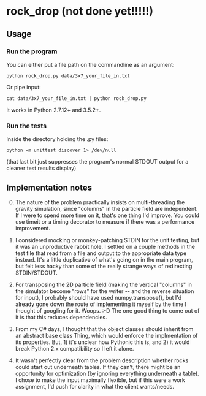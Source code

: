 # rock_drop (not done yet!!!!!)

## Usage

### Run the program

You can either put a file path on the commandline as an argument:

    python rock_drop.py data/3x7_your_file_in.txt 

Or pipe input:

    cat data/3x7_your_file_in.txt | python rock_drop.py

It works in Python 2.7.12+ and 3.5.2+.

### Run the tests

Inside the directory holding the .py files:

    python -m unittest discover 1> /dev/null

(that last bit just suppresses the program's normal STDOUT output for a cleaner
test results display)

## Implementation notes

0. The nature of the problem practically insists on multi-threading the gravity
   simulation, since "columns" in the particle field are independent. If I were
   to spend more time on it, that's one thing I'd improve. You could use timeit
   or a timing decorator to measure if there was a performance improvement.

1. I considered mocking or monkey-patching STDIN for the unit testing, but it
   was an unproductive rabbit hole. I settled on a couple methods in the test
   file that read from a file and output to the appropriate data type instead.
   It's a little duplicative of what's going on in the main program, but felt
   less hacky than some of the really strange ways of redirecting STDIN/STDOUT.

2. For transposing the 2D particle field (making the vertical "columns" in the
   simulator become "rows" for the writer -- and the reverse situation for
   input), I probably should have used
   numpy.transpose(), but I'd already gone down the route of implementing it
   myself by the time I thought of googling for it. Woops. :-D The one good
   thing to come out of it is that this reduces dependencies.

3. From my C# days, I thought that the object classes should inherit from an
   abstract base class Thing, which would enforce the implmentation of its
   properties. But, 1) it's unclear how Pythonic this is, and 2) it would break
   Python 2.x compatibility so I left it alone.

4. It wasn't perfectly clear from the problem description whether rocks could
   start out underneath tables. If they can't, there might be an opportunity
   for optimization (by ignoring everything underneath a table). I chose to
   make the input maximally flexible, but if this were a work assignment, I'd
   push for clarity in what the client wants/needs.
